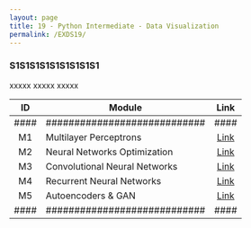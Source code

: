 ```yaml
---
layout: page
title: 19 - Python Intermediate - Data Visualization
permalink: /EXDS19/
---
```


<h3>S1S1S1S1S1S1S1S1S1</h3>

xxxxx xxxxx xxxxx

| ID | Module                     |Link|
|:--:|----------------------------|:--:|
|####|############################|####|
| M1 | Multilayer Perceptrons       |[Link](/03-MSDS-Courses/MSDS15/M1/)|
| M2 | Neural Networks Optimization |[Link](/03-MSDS-Courses/MSDS15/M2/)|
| M3 | Convolutional Neural Networks|[Link](/03-MSDS-Courses/MSDS15/M3/)|
| M4 | Recurrent Neural Networks    |[Link](/03-MSDS-Courses/MSDS15/M4/)|
| M5 | Autoencoders & GAN           |[Link](/03-MSDS-Courses/MSDS15/M5/)|
|####|############################|####|
